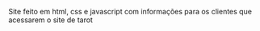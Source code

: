 Site feito em html, css e javascript com informações para os clientes que acessarem o site de tarot 
 
